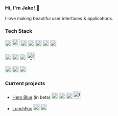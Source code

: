 ### Hi, I'm Jake! 👋
I love making beautiful user interfaces & applications.

### Tech Stack
<div>
  <img src="https://upload.wikimedia.org/wikipedia/commons/thumb/9/95/Vue.js_Logo_2.svg/1024px-Vue.js_Logo_2.svg.png" alt="vue" height="20"/>
  <img src="https://camo.githubusercontent.com/61e102d7c605ff91efedb9d7e47c1c4a07cef59d3e1da202fd74f4772122ca4e/68747470733a2f2f766974656a732e6465762f6c6f676f2e737667" alt="vite" height="23"/>
  <img src="https://upload.wikimedia.org/wikipedia/commons/6/6a/JavaScript-logo.png" alt="javascript" width="20"/>
  <img src="https://upload.wikimedia.org/wikipedia/commons/thumb/4/4c/Typescript_logo_2020.svg/1024px-Typescript_logo_2020.svg.png" alt="typescript" height="20"/>
  <img src="https://upload.wikimedia.org/wikipedia/commons/thumb/a/ae/Nuxt_logo.svg/1024px-Nuxt_logo.svg.png" alt="nuxt" height="20"/>
  <img src="https://ionicframework.com/img/meta/logo.png" alt="ionic" height="20"/>
  <img src="https://upload.wikimedia.org/wikipedia/commons/thumb/4/47/React.svg/640px-React.svg.png" alt="react" height="20"/>
</div>

</br>

<div>
  <img src="https://upload.wikimedia.org/wikipedia/commons/thumb/3/38/HTML5_Badge.svg/640px-HTML5_Badge.svg.png" alt="html5" height="20"/>
  <img src="https://upload.wikimedia.org/wikipedia/commons/thumb/6/62/CSS3_logo.svg/640px-CSS3_logo.svg.png" alt="css3" height="20"/>
  <img src="https://upload.wikimedia.org/wikipedia/commons/thumb/9/96/Sass_Logo_Color.svg/1024px-Sass_Logo_Color.svg.png" alt="sass" height="20"/>
  <img src="https://upload.wikimedia.org/wikipedia/commons/thumb/d/d5/Tailwind_CSS_Logo.svg/640px-Tailwind_CSS_Logo.svg.png" alt="tailwind" height="25"/>
</div>
</br>

<div>
  <img src="https://upload.wikimedia.org/wikipedia/commons/thumb/3/33/Figma-logo.svg/640px-Figma-logo.svg.png" alt="figma" height="20"/>
  <img src="https://www.gstatic.com/devrel-devsite/prod/v0a713fec70a4b4c54311265d5142e962747a0e45a24063467564a2765c008ac7/firebase/images/touchicon-180.png" alt="firebase" height="20"/>
  <img src="https://upload.wikimedia.org/wikipedia/commons/thumb/5/5c/AWS_Simple_Icons_AWS_Cloud.svg/1024px-AWS_Simple_Icons_AWS_Cloud.svg.png" alt="aws" height="20"/>
</div>

### Current projects
- [Hero Blue](https://heroblue.com.au/) (in beta) <span>
  <img src="https://upload.wikimedia.org/wikipedia/commons/thumb/9/95/Vue.js_Logo_2.svg/1024px-Vue.js_Logo_2.svg.png" alt="vue" width="20"/>
  <img src="https://camo.githubusercontent.com/61e102d7c605ff91efedb9d7e47c1c4a07cef59d3e1da202fd74f4772122ca4e/68747470733a2f2f766974656a732e6465762f6c6f676f2e737667" alt="react" width="20"/>
  <img src="https://upload.wikimedia.org/wikipedia/commons/thumb/4/4c/Typescript_logo_2020.svg/1024px-Typescript_logo_2020.svg.png" alt="typescript" width="20"/>
  <img src="https://upload.wikimedia.org/wikipedia/commons/thumb/d/d5/Tailwind_CSS_Logo.svg/640px-Tailwind_CSS_Logo.svg.png" alt="tailwind" height="25"/>
</span>


- [LunchFox](https://lunchfox.com.au/)<span>
  <img src="https://ionicframework.com/img/meta/logo.png" alt="ionic" width="20"/>
  <img src="https://upload.wikimedia.org/wikipedia/commons/thumb/4/47/React.svg/640px-React.svg.png" alt="react" width="20"/>
 </span>


<!--
**pixellini/pixellini** is a ✨ _special_ ✨ repository because its `README.md` (this file) appears on your GitHub profile.

Here are some ideas to get you started:

- 🔭 I’m currently working on ...
- 🌱 I’m currently learning ...
- 👯 I’m looking to collaborate on ...
- 🤔 I’m looking for help with ...
- 💬 Ask me about ...
- 📫 How to reach me: ...
- 😄 Pronouns: ...
- ⚡ Fun fact: ...
-->
